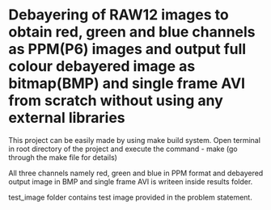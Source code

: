# Debayering of RAW12 images to obtain red, green and blue channels as PPM(P6) images and output full colour debayered image as bitmap(BMP) and single frame AVI from scratch without using any external libraries

This project can be easily made by using make build system.
Open terminal in root directory of the project and execute the command - make (go through the make file for details)

All three channels namely red, green and blue in PPM format and debayered output image in BMP and single frame AVI is writeen inside results folder.

test_image folder contains test image provided in the problem statement.

